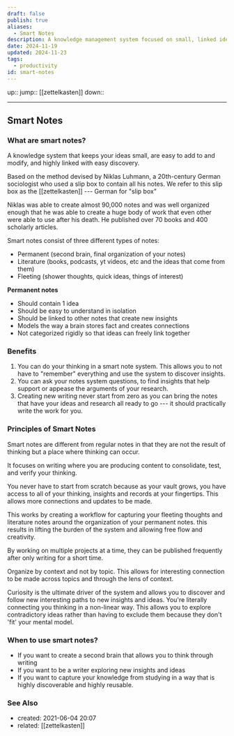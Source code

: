 ```yaml
---
draft: false
publish: true
aliases:
  - Smart Notes
description: A knowledge management system focused on small, linked ideas
date: 2024-11-19
updated: 2024-11-23
tags:
  - productivity
id: smart-notes
---
```


up::
jump:: [[zettelkasten]]
down::

---

## Smart Notes

### What are smart notes?

A knowledge system that keeps your ideas small, are easy to add to and modify, and highly linked with easy discovery.

Based on the method devised by Niklas Luhmann, a 20th-century German sociologist who used a slip box to contain all his notes. We refer to this slip box as the [[zettelkasten]] --- German for "slip box"

Niklas was able to create almost 90,000 notes and was well organized enough that he was able to create a huge body of work that even other were able to use after his death. He published over 70 books and 400 scholarly articles.

Smart notes consist of three different types of notes:
- Permanent (second brain, final organization of your notes)
- Literature (books, podcasts, yt videos, etc and the ideas that come from them)
- Fleeting (shower thoughts, quick ideas, things of interest)

**Permanent notes**
- Should contain 1 idea
- Should be easy to understand in isolation
- Should be linked to other notes that create new insights
- Models the way a brain stores fact and creates connections
- Not categorized rigidly so that ideas can freely link together

### Benefits

1. You can do your thinking in a smart note system. This allows you to not have to "remember" everything and use the system to discover insights.
2. You can ask your notes system questions, to find insights that help support or appease the arguments of your research.
3. Creating new writing never start from zero as you can bring the notes that have your ideas and research all ready to go --- it should practically write the work for you.

### Principles of Smart Notes

Smart notes are different from regular notes in that they are not the result of thinking but a place where thinking can occur.

It focuses on writing where you are producing content to consolidate, test, and verify your thinking.

You never have to start from scratch because as your vault grows, you have access to all of your thinking, insights and records at your fingertips. This allows more connections and updates to be made.

This works by creating a workflow for capturing your fleeting thoughts and literature notes around the organization of your permanent notes. this results in lifting the burden of the system and allowing free flow and creativity.

By working on multiple projects at a time, they can be published frequently after only writing for a short time.

Organize by context and not by topic. This allows for interesting connection to be made across topics and through the lens of context.

Curiosity is the ultimate driver of the system and allows you to discover and follow new interesting paths to new insights and ideas. You're literally connecting you thinking in a non-linear way. This allows you to explore contradictory ideas rather than having to exclude them because they don't 'fit' your mental model.

### When to use smart notes?

- If you want to create a second brain that allows you to think through writing
- If you want to be a writer exploring new insights and ideas
- If you want to capture your knowledge from studying in a way that is highly discoverable and highly reusable.

### See Also

- created: 2021-06-04 20:07
- related: [[zettelkasten]]
